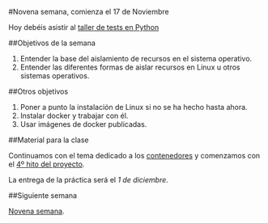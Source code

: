 #Novena semana, comienza el 17 de Noviembre

Hoy debéis asistir al [taller de tests en Python](https://www.meetup.com/es-ES/Granada-Geek/events/235571052/) 

##Objetivos de la semana

1. Entender la base del aislamiento de recursos en el sistema operativo.
2. Entender las diferentes formas de aislar recursos en Linux u otros sistemas operativos.


##Otros objetivos

1. Poner a punto la instalación de Linux si no se ha hecho hasta ahora.
1. Instalar docker y trabajar con él.
2. Usar imágenes de docker publicadas. 


##Material para la clase

Continuamos con el tema dedicado a los
[contenedores](http://jj.github.io/IV/documentos/temas/Contenedores) y comenzamos con el [4º hito del proyecto](http://jj.github.io/IV/documentos/proyecto/4.Docker).

La entrega de la práctica será el *1 de diciembre*. 

##Siguiente semana

[Novena semana](9-semana.md). 
